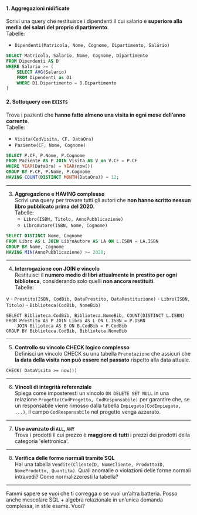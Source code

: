 #### 1. Aggregazioni nidificate  
Scrivi una query che restituisce i dipendenti il cui salario è **superiore alla media dei salari del proprio dipartimento**.  
Tabelle:

- `Dipendenti(Matricola, Nome, Cognome, Dipartimento, Salario)`
```sql
SELECT Matricola, Salario, Nome, Cognome, Dipartimento
FROM Dipendenti AS D
WHERE Salario >= (
	SELECT AVG(Salario)
	FROM Dipendenti as D1
	WHERE D1.Dipartimento = D.Dipartimento
)
```


#### 2. **Sottoquery con `EXISTS`**  
Trova i pazienti che **hanno fatto almeno una visita in ogni mese dell’anno corrente**.  
Tabelle:
- `Visita(CodVisita, CF, DataOra)`
- `Paziente(CF, Nome, Cognome)`

```sql
SELECT P.CF, P.Nome, P.Cognome
FROM Paziente AS P JOIN Visita AS V on V.CF = P.CF 
WHERE YEAR(DataOra) = YEAR(now())
GROUP BY P.CF, P.Nome, P.Cognome
HAVING COUNT(DISTINCT MONTH(DataOra)) = 12;
```

---

3. **Aggregazione e HAVING complesso**  
    Scrivi una query per trovare tutti gli autori che **non hanno scritto nessun libro pubblicato prima del 2020**.  
    Tabelle:
    - `Libro(ISBN, Titolo, AnnoPubblicazione)`
    - `LibroAutore(ISBN, Nome, Cognome)`

```sql
SELECT DISTINCT Nome, Cognome
FROM Libro AS L JOIN LibroAutore AS LA ON L.ISBN = LA.ISBN
GROUP BY Nome, Cognome
HAVING MIN(AnnoPubblicazione) >= 2020;
```

---

4. **Interrogazione con JOIN e vincolo**  
    Restituisci il **numero medio di libri attualmente in prestito per ogni biblioteca**, considerando solo quelli **non ancora restituiti**.  
    Tabelle:
    
v    - `Prestito(ISBN, CodBib, DataPrestito, DataRestituzione)`
    - `Libro(ISBN, Titolo)`
    - `Biblioteca(CodBib, NomeBib)`
```mysql
SELECT Biblioteca.CodBib, Biblioteca.NomeBib, COUNT(DISTINCT L.ISBN)
FROM Prestito AS P JOIN Libro AS L ON L.ISBN = P.ISBN 
	JOIN Bilioteca AS B ON B.CodBib = P.CodBib
GROUP BY Biblioteca.CodBib, Biblioteca.NomeBib
```

---

5. **Controllo su vincolo CHECK logico complesso**  
    Definisci un vincolo CHECK su una tabella `Prenotazione` che assicuri che **la data della visita non può essere nel passato** rispetto alla data attuale.
```mysql
CHECK( DataVisita >= now()) 
```
---

6. **Vincoli di integrità referenziale**  
    Spiega come imposteresti un vincolo `ON DELETE SET NULL` in una relazione `Progetto(CodProgetto, CodResponsabile)` per garantire che, se un responsabile viene rimosso dalla tabella `Impiegato(CodImpiegato, ...)`, il campo `CodResponsabile` nel progetto venga azzerato.
    

---

7. **Uso avanzato di `ALL`, `ANY`**  
    Trova i prodotti il cui prezzo è **maggiore di tutti** i prezzi dei prodotti della categoria 'elettronica'.
    

---

8. **Verifica delle forme normali tramite SQL**  
    Hai una tabella `Vendite(ClienteID, NomeCliente, ProdottoID, NomeProdotto, Quantita)`. Quali anomalie o violazioni delle forme normali intravedi? Come normalizzeresti la tabella?
    

---

Fammi sapere se vuoi che ti corregga o se vuoi un’altra batteria. Posso anche mescolare SQL + algebra relazionale in un’unica domanda complessa, in stile esame. Vuoi?